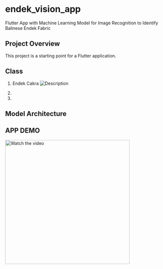 # endek_vision_app

Flutter App with Machine Learning Model for Image Recognition to Identify Balinese Endek Fabric

## Project Overview

This project is a starting point for a Flutter application.

## Class

1. Endek Cakra
![Description](/assets/images/endek_cakra.png)

2. 
3. 
## Model Architecture
## APP DEMO

<a href="https://youtu.be/jmW2Vx81aC0">
    <img src="https://img.youtube.com/vi/jmW2Vx81aC0/maxresdefault.jpg" alt="Watch the video" width="400"/>
</a>

